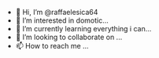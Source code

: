 - 👋 Hi, I’m @raffaelesica64
- 👀 I’m interested in domotic...
- 🌱 I’m currently learning everything i can...
- 💞️ I’m looking to collaborate on ...
- 📫 How to reach me ...

<!---
raffaelesica64/raffaelesica64 is a ✨ special ✨ repository because its `README.md` (this file) appears on your GitHub profile.
You can click the Preview link to take a look at your changes.
--->
